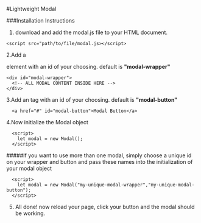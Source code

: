 #Lightweight Modal

###Installation Instructions
1. download and add the modal.js file to your HTML document.
```
<script src="path/to/file/modal.js></script>
```
2.Add a <div> element with an id of your choosing. default is **"modal-wrapper"**
```
<div id="modal-wrapper">
  <!-- ALL MODAL CONTENT INSIDE HERE -->
</div>
```
3.Add an <a> tag with an id of your choosing. default is **"modal-button"**
```
  <a href="#" id="modal-button">Modal Button</a>
```
4.Now initialize the Modal object
```
  <script>
    let modal = new Modal();
  </script>
```
#####If you want to use more than one modal, simply choose a unique id on your wrapper and button and pass these names into
the initialization of your modal object
```
  <script>
    let modal = new Modal("my-unique-modal-wrapper","my-unique-modal-button");
  </script>
```
5. All done! now reload your page, click your button and the modal should be working.
